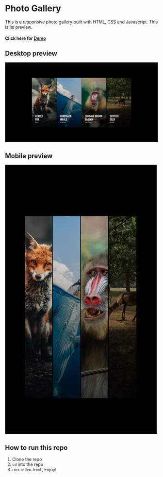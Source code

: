 # Photo Gallery
This is a responsive photo gallery built with HTML, CSS and Javascript. This is its preview.

#### Click here for  [Demo](https://nrprosper.github.io/Code-of-africa-gallery/PhotoGallery/)

## Desktop preview
![Photo Gallery Demo](./public/preview.png)
## Mobile preview
![Photo Gallery Demo](./public/preview-2.png)

## How to run this repo

1. Clone the repo
2. `cd` into the repo
3. run `index.html`, Enjoy!